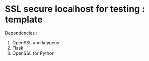 # SSL secure localhost for testing : template

Dependencies : 
1. OpenSSL and keygens
2. Flask
3. OpenSSL for Python 

